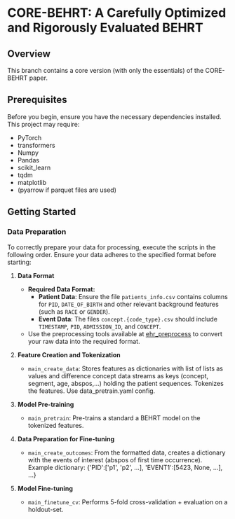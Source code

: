 # CORE-BEHRT: A Carefully Optimized and Rigorously Evaluated BEHRT

## Overview
This branch contains a core version (with only the essentials) of the CORE-BEHRT paper.

## Prerequisites
Before you begin, ensure you have the necessary dependencies installed. This project may require:
- PyTorch
- transformers
- Numpy
- Pandas
- scikit_learn
- tqdm
- matplotlib
- (pyarrow if parquet files are used)

## Getting Started

### Data Preparation
To correctly prepare your data for processing, execute the scripts in the following order. Ensure your data adheres to the specified format before starting:

1. **Data Format**
   - **Required Data Format:**
     - **Patient Data**: Ensure the file `patients_info.csv` contains columns for `PID`, `DATE_OF_BIRTH` and other relevant background features (such as `RACE` or `GENDER`).
     - **Event Data**: The files `concept.{code_type}.csv` should include `TIMESTAMP`, `PID`, `ADMISSION_ID`, and `CONCEPT`.
   - Use the preprocessing tools available at [ehr_preprocess](https://github.com/kirilklein/ehr_preprocess.git) to convert your raw data into the required format.

2. **Feature Creation and Tokenization**
   - `main_create_data`: Stores features as dictionaries with list of lists as values and difference concept data streams as keys (concept, segment, age, abspos,...) holding the patient sequences. Tokenizes the features. Use data_pretrain.yaml config.

3. **Model Pre-training**
   - `main_pretrain`: Pre-trains a standard a BEHRT model on the tokenized features.

3. **Data Preparation for Fine-tuning**
   - `main_create_outcomes`: From the formatted data, creates a dictionary with the events of interest (abspos of first time occurrence). Example dictionary: {'PID':['p1', 'p2', ...], 'EVENT1':[5423, None, ...], ...}

4. **Model Fine-tuning**
   - `main_finetune_cv`: Performs 5-fold cross-validation + evaluation on a holdout-set.

